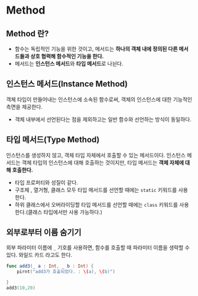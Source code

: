 # Method

## Method 란?
- 함수는 독립적인 기능을 위한 것이고, 메서드는 <b>하나의 객체 내에 정의된 다른 메서드들과 상호 협력해 함수적인 기능을 한다.</b>
- 메서드는 <b>인스턴스 메서드</b>와 <b>타입 메서드</b>로 나뉜다.


## 인스턴스 메서드(Instance Method)
객체 타입이 만들어내는 인스턴스에 소속된 함수로써, 객체의 인스턴스에 대한 기능적인 측면을 제공한다.
- 객체 내부에서 선언된다는 점을 제외하고는 일반 함수와 선언하는 방식이 동일하다.

## 타입 메서드(Type Method)
인스턴스를 생성하지 않고, 객체 타입 자체에서 호출할 수 있는 메서드이다. 인스턴스 메서드는 객체 타입의 인스턴스에 대해 호출하는 것이지만, 타입 메서드는 <b>객체 자체에 대해 호출한다.</b>
- 타입 프로퍼티와 성질이 같다.
- 구조체 , 열거형, 클래스 모두 타입 메서드를 선언할 때에는 ```static``` 키워드를 사용한다.
- 하위 클래스에서 오버라이딩할 타입 메서드를 선언할 때에는 ```class``` 키워드를 사용한다.(클래스 타입에서만 사용 가능하다.)

## 외부로부터 이름 숨기기  
외부 파라미터 이름에 ```_``` 기호를 사용하면, 함수를 호출할 때 파라미터 이름을 생략할 수 있다.
와일드 카드 라고도 한다.
```swift 
func add3(_ a : Int, _ b : Int) {
    pirnt("add3가 호출되었다. : \(a), \(b)")

}
add3(10,20)
```

